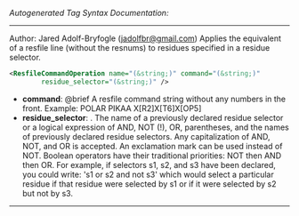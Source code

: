 <!-- THIS IS AN AUTOGENERATED FILE: Don't edit it directly, instead change the schema definition in the code itself. -->

_Autogenerated Tag Syntax Documentation:_

---
Author: Jared Adolf-Bryfogle (jadolfbr@gmail.com)
Applies the equivalent of a resfile line (without the resnums) to residues specified in a residue selector.

```xml
<ResfileCommandOperation name="(&string;)" command="(&string;)"
        residue_selector="(&string;)" />
```

-   **command**: @brief A resfile command string without any numbers in the front.
Example:
 POLAR
 PIKAA X[R2]X[T6]X[OP5]
-   **residue_selector**: . The name of a previously declared residue selector or a logical expression of AND, NOT (!), OR, parentheses, and the names of previously declared residue selectors. Any capitalization of AND, NOT, and OR is accepted. An exclamation mark can be used instead of NOT. Boolean operators have their traditional priorities: NOT then AND then OR. For example, if selectors s1, s2, and s3 have been declared, you could write: 's1 or s2 and not s3' which would select a particular residue if that residue were selected by s1 or if it were selected by s2 but not by s3.

---
